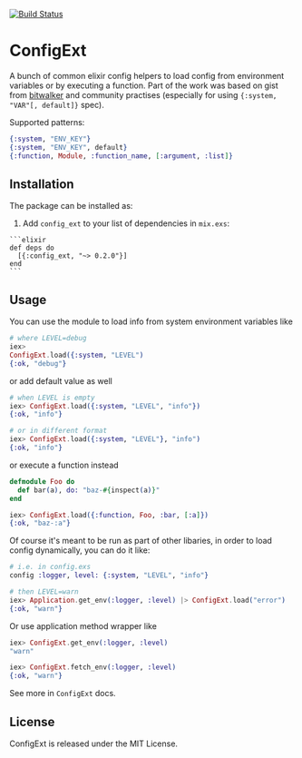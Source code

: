 [![Build Status](https://travis-ci.org/driv3r/config_ext.svg?branch=master)](https://travis-ci.org/driv3r/config_ext)

# ConfigExt

A bunch of common elixir config helpers to load config from environment variables or by executing a function. Part of the work was based on gist from [bitwalker](https://gist.github.com/bitwalker/a4f73b33aea43951fe19b242d06da7b9) and community practises (especially for using `{:system, "VAR"[, default]}` spec).

Supported patterns:

```elixir
{:system, "ENV_KEY"}
{:system, "ENV_KEY", default}
{:function, Module, :function_name, [:argument, :list]}
```

## Installation

The package can be installed as:

  1. Add `config_ext` to your list of dependencies in `mix.exs`:

    ```elixir
    def deps do
      [{:config_ext, "~> 0.2.0"}]
    end
    ```

## Usage

You can use the module to load info from system environment variables like

```elixir
# where LEVEL=debug
iex>
ConfigExt.load({:system, "LEVEL")
{:ok, "debug"}
```

or add default value as well

```elixir
# when LEVEL is empty
iex> ConfigExt.load({:system, "LEVEL", "info"})
{:ok, "info"}

# or in different format
iex> ConfigExt.load({:system, "LEVEL"}, "info")
{:ok, "info"}
```

or execute a function instead

```elixir
defmodule Foo do
  def bar(a), do: "baz-#{inspect(a)}"
end

iex> ConfigExt.load({:function, Foo, :bar, [:a]})
{:ok, "baz-:a"}
```

Of course it's meant to be run as part of other libaries, in order to load config dynamically, you can do it like:

```elixir
# i.e. in config.exs
config :logger, level: {:system, "LEVEL", "info"}

# then LEVEL=warn
iex> Application.get_env(:logger, :level) |> ConfigExt.load("error")
{:ok, "warn"}
```

Or use application method wrapper like

```elixir
iex> ConfigExt.get_env(:logger, :level)
"warn"

iex> ConfigExt.fetch_env(:logger, :level)
{:ok, "warn"}
```

See more in `ConfigExt` docs.

## License

ConfigExt is released under the MIT License.

